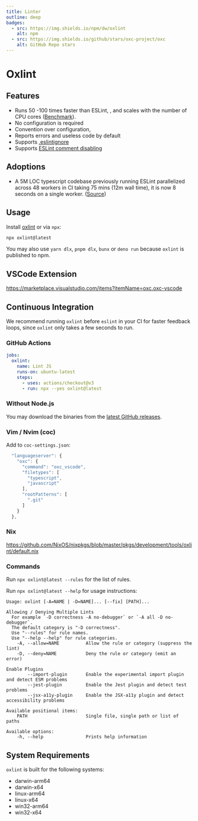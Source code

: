 ```yaml
---
title: Linter
outline: deep
badges:
  - src: https://img.shields.io/npm/dw/oxlint
    alt: npm
  - src: https://img.shields.io/github/stars/oxc-project/oxc
    alt: GitHub Repo stars
---
```


# Oxlint

<AppBadgeList />

## Features

- Runs 50 -100 times faster than ESLint, , and scales with the number of CPU cores ([Benchmark](https://github.com/oxc-project/bench-javascript-linter)).
- No configuration is required
- Convention over configuration,
- Reports errors and useless code by default
- Supports [.eslintignore](https://eslint.org/docs/latest/use/configure/ignore#the-eslintignore-file)
- Supports [ESLint comment disabling](https://eslint.org/docs/latest/use/configure/rules#disabling-rules)

## Adoptions

- A 5M LOC typescript codebase previously running ESLint parallelized across 48 workers in CI taking 75 mins (12m wall time), it is now 8 seconds on a single worker. ([Source](https://twitter.com/boshen_c/status/1714827365136929029))

## Usage

Install [oxlint](https://www.npmjs.com/package/oxlint) or via `npx`:

```bash
npx oxlint@latest
```

You may also use `yarn dlx`, `pnpm dlx`, `bunx` or `deno run` because `oxlint` is published to npm.

## VSCode Extension

https://marketplace.visualstudio.com/items?itemName=oxc.oxc-vscode

## Continuous Integration

We recommend running `oxlint` before `eslint` in your CI for faster feedback loops,
since `oxlint` only takes a few seconds to run.

### GitHub Actions

```yaml
jobs:
  oxlint:
    name: Lint JS
    runs-on: ubuntu-latest
    steps:
      - uses: actions/checkout@v3
      - run: npx --yes oxlint@latest
```

### Without Node.js

You may download the binaries from the [latest GitHub releases](https://github.com/oxc-project/oxc/releases/latest).

### Vim / Nvim (coc)

Add to `coc-settings.json`:

```javascript
  "languageserver": {
    "oxc": {
      "command": "oxc_vscode",
      "filetypes": [
        "typescript",
        "javascript"
      ],
      "rootPatterns": [
        ".git"
      ]
    }
  },
```

### Nix

https://github.com/NixOS/nixpkgs/blob/master/pkgs/development/tools/oxlint/default.nix

### Commands

Run `npx oxlint@latest --rules` for the list of rules.

Run `npx oxlint@latest --help` for usage instructions:

```
Usage: oxlint [-A=NAME | -D=NAME]... [--fix] [PATH]...

Allowing / Denying Multiple Lints
  For example `-D correctness -A no-debugger` or `-A all -D no-debugger`.
  The default category is "-D correctness".
  Use "--rules" for rule names.
  Use "--help --help" for rule categories.
    -A, --allow=NAME          Allow the rule or category (suppress the lint)
    -D, --deny=NAME           Deny the rule or category (emit an error)

Enable Plugins
        --import-plugin       Enable the experimental import plugin and detect ESM problems
        --jest-plugin         Enable the Jest plugin and detect test problems
        --jsx-a11y-plugin     Enable the JSX-a11y plugin and detect accessibility problems

Available positional items:
    PATH                      Single file, single path or list of paths

Available options:
    -h, --help                Prints help information
```

## System Requirements

`oxlint` is built for the following systems:

- darwin-arm64
- darwin-x64
- linux-arm64
- linux-x64
- win32-arm64
- win32-x64

